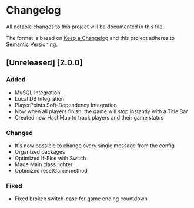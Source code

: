 # Changelog

All notable changes to this project will be documented in this file.

The format is based on [Keep a Changelog](https://keepachangelog.com/) and this project adheres to [Semantic Versioning](https://semver.org/).

## [Unreleased] [2.0.0]
### Added
- MySQL Integration
- Local DB Integration
- PlayerPoints Soft-Dependency Integration
- Now when all players finish, the game will stop instantly with a Title Bar
- Created new HashMap to track players and their game status

### Changed
- It's now possible to change every single message from the config
- Organized packages
- Optimized If-Else with Switch
- Made Main class lighter
- Optimized resetGame method

### Fixed
- Fixed broken switch-case for game ending countdown
